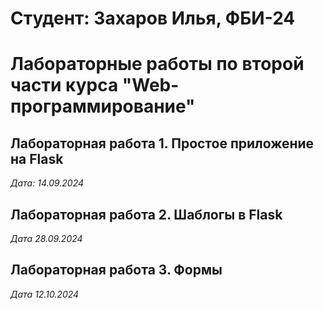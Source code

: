 # Студент: Захаров Илья, ФБИ-24

# Лабораторные работы по второй части курса "Web-программирование"

## Лабораторная работа 1.  Простое приложение на Flask

*Дата: 14.09.2024*

## Лабораторная работа 2. Шаблогы в Flask

*Дата 28.09.2024*

## Лабораторная работа 3. Формы

*Дата 12.10.2024*